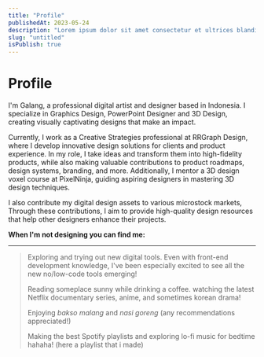 ```yaml
---
title: "Profile"
publishedAt: 2023-05-24
description: "Lorem ipsum dolor sit amet consectetur et ultrices blandit neque ege"
slug: "untitled"
isPublish: true
---
```

# Profile

I'm Galang, a professional digital artist and designer based in Indonesia. I specialize in Graphics Design, PowerPoint Designer and 3D Design, creating visually captivating designs that make an impact.

Currently, I work as a Creative Strategies professional at RRGraph Design, where I develop innovative design solutions for clients and product experience. In my role, I take ideas and transform them into high-fidelity products, while also making valuable contributions to product roadmaps, design systems, branding, and more. Additionally, I mentor a 3D design voxel course at PixelNinja, guiding aspiring designers in mastering 3D design techniques.

I also contribute my digital design assets to various microstock markets, Through these contributions, I aim to provide high-quality design resources that help other designers enhance their projects.

**When I'm not designing you can find me:** 

---

> Exploring and trying out new digital tools. Even with front-end development knowledge, I've been especially excited to see all the new no/low-code tools emerging!
> 
> Reading someplace sunny while drinking a coffee. watching the latest Netflix documentary series, anime, and sometimes korean drama!
> 
> Enjoying *bakso malang* and *nasi goreng* (any recommendations appreciated!)
> 
> Making the best Spotify playlists and exploring lo-fi music for bedtime hahaha! (here a playlist that i made)
> 
